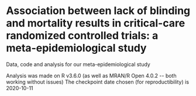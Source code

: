 # Association between lack of blinding and mortality results in critical-care randomized controlled trials: a meta-epidemiological study

Data, code and analysis for our meta-epidemiological study

Analysis was made on R v3.6.0 (as well as MRAN/R Open 4.0.2 -- both working without issues)
The checkpoint date chosen (for reproductibility) is 2020-10-11
